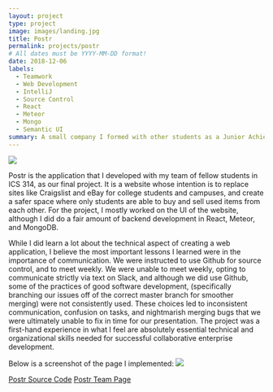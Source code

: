 ```yaml
---
layout: project
type: project
image: images/landing.jpg
title: Postr
permalink: projects/postr
# All dates must be YYYY-MM-DD format!
date: 2018-12-06
labels:
  - Teamwork
  - Web Development
  - IntelliJ
  - Source Control
  - React
  - Meteor
  - Mongo
  - Semantic UI
summary: A small company I formed with other students as a Junior Achievement program.
---
```

<img class="ui medium right floated rounded image" src="../images/landing.jpg">

Postr is the application that I developed with my team of fellow students in ICS 314, as our final project. It is a website whose intention
is to replace sites like Craigslist and eBay for college students and campuses, and create a safer space where only students are able to
buy and sell used items from each other. For the project, I mostly worked on the UI of the website, although I did do a fair amount of 
backend development in React, Meteor, and MongoDB.

While I did learn a lot about the technical aspect of creating a web application, I believe the most important lessons I learned were in
the importance of communication. We were instructed to use Github for source control, and to meet weekly. We were unable to meet weekly, opting to communicate strictly via text on Slack, and although we did use Github, some of the practices of good software development, 
(specifically branching our issues off of the correct master branch for smoother merging) were not consistently used. These choices
led to inconsistent communication, confusion on tasks, and nightmarish merging bugs that we were ultimately unable to fix in time for our presentation. The project was a first-hand experience in what I feel are absolutely essential technical and organizational skills needed
for successful collaborative enterprise development.

Below is a screenshot of the page I implemented:
<img class="ui medium right floated rounded image" src="../images/M3userhome.jpg">

<a href="https://github.com/uhmfleamarket/postr-src">Postr Source Code</a>
<a href="https://github.com/uhmfleamarket/postr/blob/master/index.md">Postr Team Page</a>
